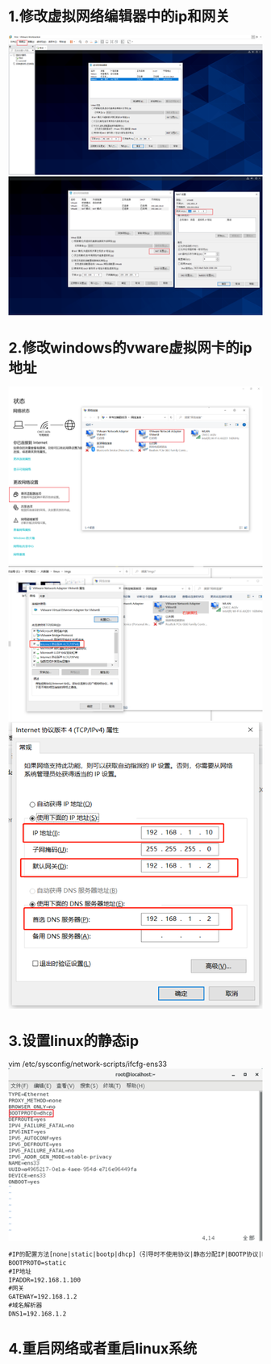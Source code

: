 # 1.修改虚拟网络编辑器中的ip和网关
![节点](./imgs/ip1.jpg)
![节点](./imgs/ip2.jpg)
# 2.修改windows的vware虚拟网卡的ip地址
![节点](./imgs/ip3.jpg)
![节点](./imgs/ip4.jpg)
![节点](./imgs/ip5.jpg)
# 3.设置linux的静态ip
vim /etc/sysconfig/network-scripts/ifcfg-ens33
![节点](./imgs/ip6.jpg)
```html
#IP的配置方法[none|static|bootp|dhcp]（引导时不使用协议|静态分配IP|BOOTP协议|DHCP协议）
BOOTPROTO=static      
#IP地址
IPADDR=192.168.1.100   
#网关  
GATEWAY=192.168.1.2      
#域名解析器
DNS1=192.168.1.2
```
# 4.重启网络或者重启linux系统





